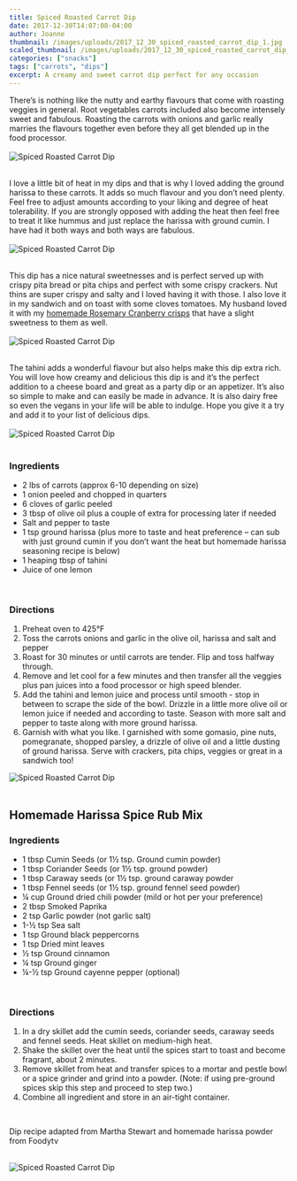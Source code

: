 ```yaml
---
title: Spiced Roasted Carrot Dip
date: 2017-12-30T14:07:08-04:00
author: Joanne
thumbnail: /images/uploads/2017_12_30_spiced_roasted_carrot_dip_1.jpg
scaled_thumbnail: /images/uploads/2017_12_30_spiced_roasted_carrot_dip_0.jpg
categories: ["snacks"]
tags: ["carrots", "dips"]
excerpt: A creamy and sweet carrot dip perfect for any occasion
---
```


There’s is nothing like the nutty and earthy flavours that come with roasting veggies in general. Root vegetables carrots included also become intensely sweet and fabulous. Roasting the carrots with onions and garlic really marries the flavours together even before they all get blended up in the food processor.
<br>
<br>
![Spiced Roasted Carrot Dip](/images/uploads/2017_12_30_spiced_roasted_carrot_dip_2.jpg)
<br>
<br>

I love a little bit of heat in my dips and that is why I loved adding the ground harissa to these carrots. It adds so much flavour and you don’t need plenty. Feel free to adjust amounts according to your liking and degree of heat tolerability. If you are strongly opposed with adding the heat then feel free to treat it like hummus and just replace the harissa with ground cumin.  I have had it both ways and both ways are fabulous.
<br>
<br>
![Spiced Roasted Carrot Dip](/images/uploads/2017_12_30_spiced_roasted_carrot_dip_4.jpg)
<br>
<br>

This dip has a nice natural sweetnesses and is perfect served up with crispy pita bread or pita chips and perfect with some crispy crackers. Nut thins are super crispy and salty and I loved having it with those.  I also love it in my sandwich and on toast with some cloves tomatoes.  My husband loved it with my [homemade Rosemary Cranberry crisps](https://www.oliveandmango.com/rosemary-cranberry-crisps/) that have a slight sweetness to them as well.
<br>
<br>
![Spiced Roasted Carrot Dip](/images/uploads/2017_12_30_spiced_roasted_carrot_dip_5.jpg)
<br>
<br>

The tahini adds a wonderful flavour but also helps make this dip extra rich. You will love how creamy and delicious this dip is and it’s the perfect addition to a cheese board and great as a party dip or an appetizer. It’s also so simple to make and can easily be made in advance.  It is also dairy free so even the vegans in your life will be able to indulge.  Hope you give it a try and add it to your list of delicious dips.
<br>
<br>
![Spiced Roasted Carrot Dip](/images/uploads/2017_12_30_spiced_roasted_carrot_dip_3.jpg)
<br>
<br>

### Ingredients

* 2 lbs of carrots (approx 6-10 depending on size)
* 1 onion peeled and chopped in quarters
* 6 cloves of garlic peeled
* 3 tbsp of olive oil plus a couple of extra for processing later if needed
* Salt and pepper to taste
* 1 tsp ground harissa (plus more to taste and heat preference – can sub with just ground cumin if you don’t want the heat but homemade harissa seasoning recipe is below)
* 1 heaping tbsp of tahini
* Juice of one lemon
<br>

### Directions

1. Preheat oven to 425&deg;F
1. Toss the carrots onions and garlic in the olive oil, harissa and salt and pepper
1. Roast for 30 minutes or until carrots are tender. Flip and toss halfway through.
1. Remove and let cool for a few minutes and then transfer all the veggies plus pan juices into a food processor or high speed blender.
1. Add the tahini and lemon juice and process until smooth - stop in between to scrape the side of the bowl. Drizzle in a little more olive oil or lemon juice if needed and according to taste.  Season with more salt and pepper to taste along with more ground harissa.
1. Garnish with what you like. I garnished with some gomasio, pine nuts, pomegranate, shopped parsley, a drizzle of olive oil and a little dusting of ground harissa. Serve with crackers, pita chips, veggies or great in a sandwich too!  

![Spiced Roasted Carrot Dip](/images/uploads/2017_12_30_spiced_roasted_carrot_dip_6.jpg)
<br>
<br>

## Homemade Harissa Spice Rub Mix

### Ingredients

* 1 tbsp Cumin Seeds (or 1&frac12; tsp. Ground cumin powder)
* 1 tbsp Coriander Seeds (or 1&frac12; tsp. ground powder)
* 1 tbsp Caraway seeds (or 1&frac12; tsp. ground caraway powder
* 1 tbsp Fennel seeds (or 1&frac12; tsp. ground fennel seed powder)
* &frac14; cup Ground dried chili powder (mild or hot per your preference)
* 2 tbsp Smoked Paprika
* 2 tsp Garlic powder (not garlic salt)
* 1-&frac12; tsp Sea salt
* 1 tsp Ground black peppercorns
* 1 tsp Dried mint leaves
* &frac12; tsp Ground cinnamon
* &frac14; tsp Ground ginger
* &frac14;-&frac12; tsp Ground cayenne pepper (optional)
<br>

### Directions

1. In a dry skillet add the cumin seeds, coriander seeds, caraway seeds and fennel seeds. Heat skillet on medium-high heat.
1. Shake the skillet over the heat until the spices start to toast and become fragrant, about 2 minutes.
1. Remove skillet from heat and transfer spices to a mortar and pestle bowl or a spice grinder and grind into a powder. (Note: if using pre-ground spices skip this step and proceed to step two.)
1. Combine all ingredient and store in an air-tight container.
<br>

Dip recipe adapted from Martha Stewart and homemade harissa powder from Foodytv
<br>
<br>

![Spiced Roasted Carrot Dip](/images/uploads/2017_12_30_spiced_roasted_carrot_dip_7.jpg)
